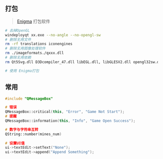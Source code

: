 <!-- 
title: 10-QT常用
sort: 
--> 

## 打包

> [Enigma](https://enigmaprotector.com/cn/downloads.html) 打包软件

```bash
# 去掉OpenGL
windeployqt xx.exe --no-angle --no-opengl-sw
# 删除无用文件
rm -rf translations iconengines
# 删除无用图像处理软件
rm ./imageformats./qxxx.dll
# 删除无用依赖
rm Qt5Svg.dll D3Dcompiler_47.dll libEGL.dll, libGLESV2.dll opengl32sw.dll

# 使用 Enigma打包
```

## 常用

```cpp
#include "QMessageBox"

# 错误
QMessageBox::critical(this, "Error", "Game Not Start");
# 提醒
QMessageBox::information(this, "Info", "Game Open Success");

# 数字与字符串互转
QString::number(mines_num)
    
# 设置UI值
ui->textEdit->setText("None");
ui->textEdit->append("Append Something");
```

